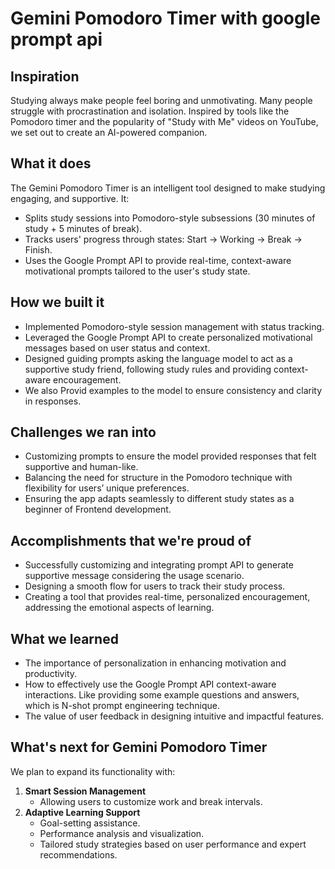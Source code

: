 # Gemini Pomodoro Timer with google prompt api

## Inspiration  
Studying always make people feel boring and unmotivating. Many people struggle with procrastination and isolation. Inspired by tools like the Pomodoro timer and the popularity of "Study with Me" videos on YouTube, we set out to create an AI-powered companion.  

## What it does  
The Gemini Pomodoro Timer is an intelligent tool designed to make studying engaging, and supportive. It:  
- Splits study sessions into Pomodoro-style subsessions (30 minutes of study + 5 minutes of break).  
- Tracks users' progress through states: Start → Working → Break → Finish.  
- Uses the Google Prompt API to provide real-time, context-aware motivational prompts tailored to the user's study state.  

## How we built it  
- Implemented Pomodoro-style session management with status tracking.  
- Leveraged the Google Prompt API to create personalized motivational messages based on user status and context.  
- Designed guiding prompts asking the language model to act as a supportive study friend, following study rules and providing context-aware encouragement.  
- We also Provid examples to the model to ensure consistency and clarity in responses.  

## Challenges we ran into  
- Customizing prompts to ensure the model provided responses that felt supportive and human-like.  
- Balancing the need for structure in the Pomodoro technique with flexibility for users’ unique preferences.  
- Ensuring the app adapts seamlessly to different study states as a beginner of Frontend development. 

## Accomplishments that we're proud of  
- Successfully customizing and integrating prompt API to generate supportive message considering the usage scenario.
- Designing a smooth flow for users to track their study process.  
- Creating a tool that provides real-time, personalized encouragement, addressing the emotional aspects of learning.  

## What we learned  
- The importance of personalization in enhancing motivation and productivity.  
- How to effectively use the Google Prompt API context-aware interactions.  Like providing some example questions and answers, which is N-shot prompt engineering technique.
- The value of user feedback in designing intuitive and impactful features.  

## What's next for Gemini Pomodoro Timer  
We plan to expand its functionality with:  
1. **Smart Session Management**  
   - Allowing users to customize work and break intervals.  
2. **Adaptive Learning Support**  
   - Goal-setting assistance.  
   - Performance analysis and visualization.  
   - Tailored study strategies based on user performance and expert recommendations. 